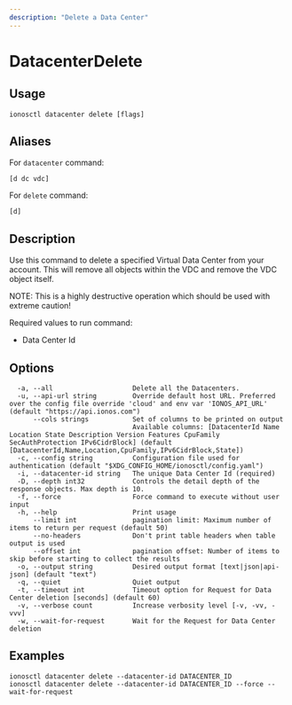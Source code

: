 ```yaml
---
description: "Delete a Data Center"
---
```


# DatacenterDelete

## Usage

```text
ionosctl datacenter delete [flags]
```

## Aliases

For `datacenter` command:

```text
[d dc vdc]
```

For `delete` command:

```text
[d]
```

## Description

Use this command to delete a specified Virtual Data Center from your account. This will remove all objects within the VDC and remove the VDC object itself.

NOTE: This is a highly destructive operation which should be used with extreme caution!

Required values to run command:

* Data Center Id

## Options

```text
  -a, --all                    Delete all the Datacenters.
  -u, --api-url string         Override default host URL. Preferred over the config file override 'cloud' and env var 'IONOS_API_URL' (default "https://api.ionos.com")
      --cols strings           Set of columns to be printed on output 
                               Available columns: [DatacenterId Name Location State Description Version Features CpuFamily SecAuthProtection IPv6CidrBlock] (default [DatacenterId,Name,Location,CpuFamily,IPv6CidrBlock,State])
  -c, --config string          Configuration file used for authentication (default "$XDG_CONFIG_HOME/ionosctl/config.yaml")
  -i, --datacenter-id string   The unique Data Center Id (required)
  -D, --depth int32            Controls the detail depth of the response objects. Max depth is 10.
  -f, --force                  Force command to execute without user input
  -h, --help                   Print usage
      --limit int              pagination limit: Maximum number of items to return per request (default 50)
      --no-headers             Don't print table headers when table output is used
      --offset int             pagination offset: Number of items to skip before starting to collect the results
  -o, --output string          Desired output format [text|json|api-json] (default "text")
  -q, --quiet                  Quiet output
  -t, --timeout int            Timeout option for Request for Data Center deletion [seconds] (default 60)
  -v, --verbose count          Increase verbosity level [-v, -vv, -vvv]
  -w, --wait-for-request       Wait for the Request for Data Center deletion
```

## Examples

```text
ionosctl datacenter delete --datacenter-id DATACENTER_ID
ionosctl datacenter delete --datacenter-id DATACENTER_ID --force --wait-for-request
```


